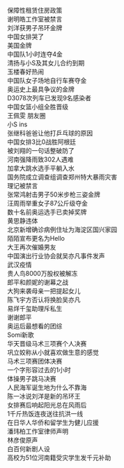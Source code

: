 保障性租赁住房政策  
谢明皓工作室被禁言  
刘洋获男子吊环金牌  
中国女排哭了  
美国金牌  
中国队1小时连夺4金  
清扬与小S及其女儿合约到期  
玉楼春好热闹  
中国队女子场地自行车赛夺金  
奥运史上最具争议的金牌  
D3078次列车已发现9名感染者  
中国女篮小组全胜晋级  
王佩雯 朋友圈  
小S ins  
张继科爸爸让他打乒乓球的原因  
中国女排3比0战胜阿根廷  
被刘翔的一句话整破防了  
河南强降雨致302人遇难  
加拿大跳水选手平躺入水  
国务院成立调查组调查郑州特大暴雨灾害  
理记被禁言  
张常鸿射击男子50米步枪三姿金牌  
汪周雨举重女子87公斤级夺金  
数十名前奥运选手已卖掉奖牌  
黄思静违体  
北京新增确诊病例住址为海淀区国兴家园  
陌陌宣布更名为Hello  
大王再次催婚男友  
中国演出行业协会就吴亦凡事件发声  
武汉疫情  
贵人鸟8000万股权被解冻  
郎平和颜妮的谢幕之战  
大狗来袭母亲一把提起女儿  
陈飞宇方否认将换脸吴亦凡  
易烊千玺助理斥私生  
谢谢郎平  
奥运后最想看的团综  
Somi新歌  
华天晋级马术三项赛个人决赛  
巩立姣称从小就喜欢做生意的感觉  
马术三项赛团体决赛  
一个字形容过去的1小时  
体操男子跳马决赛  
人民海军诞生地为什么不靠海  
陈一冰说刘洋是新的吊环王  
女排赛后响起阳光总在风雨后  
1千斤热饭连夜送往抗洪一线  
在日华人华侨和留学生为健儿应援  
潘玮柏工作室律师声明  
林彦俊原声  
白百何新剧人设  
高校为51位河南籍受灾学生发千元补助  
